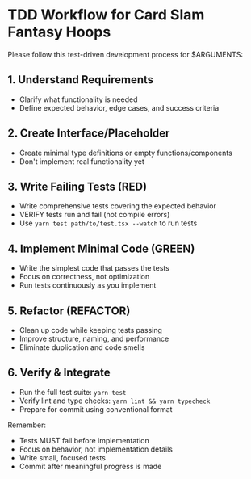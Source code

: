 <!-- .claude/commands/tdd-workflow.md -->
# TDD Workflow for Card Slam Fantasy Hoops

Please follow this test-driven development process for $ARGUMENTS:

## 1. Understand Requirements
- Clarify what functionality is needed
- Define expected behavior, edge cases, and success criteria

## 2. Create Interface/Placeholder
- Create minimal type definitions or empty functions/components
- Don't implement real functionality yet

## 3. Write Failing Tests (RED)
- Write comprehensive tests covering the expected behavior
- VERIFY tests run and fail (not compile errors)
- Use `yarn test path/to/test.tsx --watch` to run tests

## 4. Implement Minimal Code (GREEN)
- Write the simplest code that passes the tests
- Focus on correctness, not optimization
- Run tests continuously as you implement

## 5. Refactor (REFACTOR)
- Clean up code while keeping tests passing
- Improve structure, naming, and performance
- Eliminate duplication and code smells

## 6. Verify & Integrate
- Run the full test suite: `yarn test`
- Verify lint and type checks: `yarn lint && yarn typecheck`
- Prepare for commit using conventional format

Remember:
- Tests MUST fail before implementation
- Focus on behavior, not implementation details
- Write small, focused tests
- Commit after meaningful progress is made